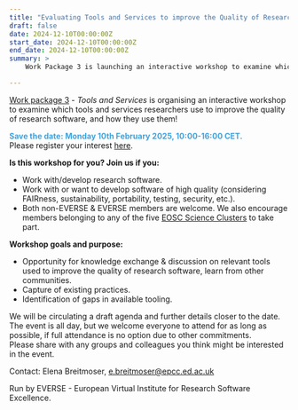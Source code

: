 ```yaml
---
title: "Evaluating Tools and Services to improve the Quality of Research Software"
draft: false
date: 2024-12-10T00:00:00Z
start_date: 2024-12-10T00:00:00Z
end_date: 2024-12-10T00:00:00Z
summary: >
    Work Package 3 is launching an interactive workshop to examine which tools and services researchers use to improve research software quality.

---
```


[Work package 3](everse.software/workpackages/03_tools_and_services/) - _Tools and Services_ is organising an interactive workshop to examine which tools and services researchers use to improve the quality of research software, and how they use them!

**<font color="40A3DC">Save the date: Monday 10th February 2025, 10:00-16:00 CET.** </font> \
Please register your interest [here](https://forms.office.com/Pages/ResponsePage.aspx?id=sAafLmkWiUWHiRCgaTTcYY8mG3jqdkZDlfFoAQVJfklUNVNQMEVQUDQ4SUg1MVpXRzRIMDZONDYwQi4u). 


**Is this workshop for you? Join us if you:**
* Work with/develop research software.
* Work with or want to develop software of high quality (considering FAIRness, sustainability, portability, testing, security, etc.).
* Both non-EVERSE & EVERSE members are welcome. We also encourage members belonging to any of the five [EOSC Science Clusters](https://science-clusters.eu) to take part.

**Workshop goals and purpose:**
* Opportunity for knowledge exchange & discussion on relevant tools used to improve the quality of research software, learn from other communities.
* Capture of existing practices.
* Identification of gaps in available tooling.

We will be circulating a draft agenda and further details closer to the date.
 The event is all day, but we welcome everyone to attend for as long as possible, if full attendance is no option due to other commitments. \
Please share with any groups and colleagues you think might be interested in the event.

Contact: Elena Breitmoser, e.breitmoser@epcc.ed.ac.uk 

Run by EVERSE - European Virtual Institute for Research Software Excellence.
